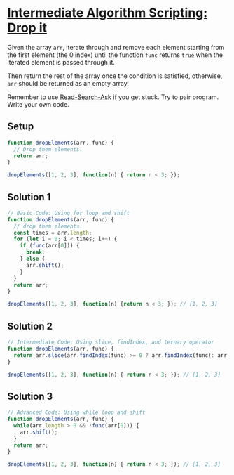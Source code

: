 # [Intermediate Algorithm Scripting: Drop it](https://learn.freecodecamp.org/javascript-algorithms-and-data-structures/intermediate-algorithm-scripting/drop-it)

Given the array `arr`, iterate through and remove each element starting from the first element (the 0 index) until the function `func` returns `true` when the iterated element is passed through it.

Then return the rest of the array once the condition is satisfied, otherwise, `arr` should be returned as an empty array.

Remember to use [Read-Search-Ask](http://forum.freecodecamp.org/t/how-to-get-help-when-you-are-stuck/19514) if you get stuck. Try to pair program. Write your own code.

## Setup
```js
function dropElements(arr, func) {
  // Drop them elements.
  return arr;
}

dropElements([1, 2, 3], function(n) { return n < 3; });
```

## Solution 1
```js
// Basic Code: Using for loop amd shift
function dropElements(arr, func) {
  // drop them elements.
  const times = arr.length;
  for (let i = 0; i < times; i++) {
    if (func(arr[0])) {
      break;
    } else {
      arr.shift();
    }
  }
  return arr;
}

dropElements([1, 2, 3], function(n) {return n < 3; }); // [1, 2, 3]
```

## Solution 2
```js
// Intermediate Code: Using slice, findIndex, and ternary operator
function dropElements(arr, func) {
  return arr.slice(arr.findIndex(func) >= 0 ? arr.findIndex(func): arr.length, arr.length);
}

dropElements([1, 2, 3], function(n) { return n < 3; }); // [1, 2, 3]
```

## Solution 3
```js
// Advanced Code: Using while loop and shift
function dropElements(arr, func) {
  while(arr.length > 0 && !func(arr[0])) {
    arr.shift();
  }
  return arr;
}

dropElements([1, 2, 3], function(n) { return n < 3; }); // [1, 2, 3]
```